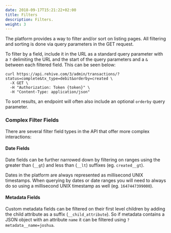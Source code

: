 ```yaml
---
date: 2018-09-17T15:21:22+02:00
title: Filters
description: Filters.
weight: 3
---
```


The platform provides a way to filter and/or sort on listing pages. All filtering and sorting is done via query parameters in the GET request.

To filter by a field, include it in the URL as a standard query parameter with a `?` delimiting the URL and the start of the query parameters and a `&` between each filtered field. This can be seen below:

```shell
curl https://api.rehive.com/3/admin/transactions/?status=complete&tx_type=debit&orderby=created \
  -X GET \
  -H "Authorization: Token {token}" \
  -H "Content-Type: application/json"
```

To sort results, an endpoint will often also include an optional `orderby` query parameter.

### Complex Filter Fields

There are several filter field types in the API that offer more complex interactions:

#### Date Fields

Date fields can be further narrowed down by filtering on ranges using the greater than (`__gt`) and less than (`__lt`) suffixes (eg. `created__gt`).

Dates in the platform are always represented as millisecond UNIX timestamps. When querying by dates or date ranges you will need to always do so using a millisecond UNIX timestamp as well (eg. `1647447399000`).

#### Metadata Fields

Custom metadata fields can be filtered on their first level children by adding the child attribute as a suffix (`__child_attribute`). So if metadata contains a JSON object with an attribute `name` it can
be filtered using `?metadata__name=joshua`.
